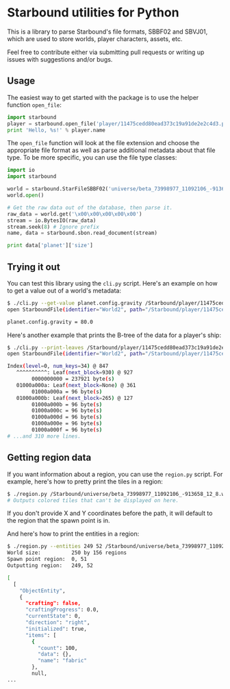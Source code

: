Starbound utilities for Python
==============================

This is a library to parse Starbound's file formats, SBBF02 and SBVJ01,
which are used to store worlds, player characters, assets, etc.

Feel free to contribute either via submitting pull requests or writing
up issues with suggestions and/or bugs.

Usage
-----

The easiest way to get started with the package is to use the helper
function `open_file`:

```python
import starbound
player = starbound.open_file('player/11475cedd80ead373c19a91de2e2c4d3.player')
print 'Hello, %s!' % player.name
```

The `open_file` function will look at the file extension and choose the
appropriate file format as well as parse additional metadata about that
file type. To be more specific, you can use the file type classes:

```python
import io
import starbound

world = starbound.StarFileSBBF02('universe/beta_73998977_11092106_-913658_12_10.world')
world.open()

# Get the raw data out of the database, then parse it.
raw_data = world.get('\x00\x00\x00\x00\x00')
stream = io.BytesIO(raw_data)
stream.seek(8) # Ignore prefix
name, data = starbound.sbon.read_document(stream)

print data['planet']['size']
```


Trying it out
-------------

You can test this library using the `cli.py` script. Here's an example
on how to get a value out of a world's metadata:

```bash
$ ./cli.py --get-value planet.config.gravity /Starbound/player/11475cedd80ead373c19a91de2e2c4d3.shipworld
open StarboundFile(identifier="World2", path="/Starbound/player/11475cedd80ead373c19a91de2e2c4d3.shipworld")

planet.config.gravity = 80.0
```

Here's another example that prints the B-tree of the data for a
player's ship:

```bash
$ ./cli.py --print-leaves /Starbound/player/11475cedd80ead373c19a91de2e2c4d3.shipworld
open StarboundFile(identifier="World2", path="/Starbound/player/11475cedd80ead373c19a91de2e2c4d3.shipworld")

Index(level=0, num_keys=34) @ 847
   ^^^^^^^^^^: Leaf(next_block=930) @ 927
        0000000000 = 237921 byte(s)
   01000a000a: Leaf(next_block=None) @ 361
        01000a000a = 96 byte(s)
   01000a000b: Leaf(next_block=265) @ 127
        01000a000b = 96 byte(s)
        01000a000c = 96 byte(s)
        01000a000d = 96 byte(s)
        01000a000e = 96 byte(s)
        01000a000f = 96 byte(s)
# ...and 310 more lines.
```


Getting region data
-------------------

If you want information about a region, you can use the `region.py`
script. For example, here's how to pretty print the tiles in a region:

```bash
$ ./region.py /Starbound/universe/beta_73998977_11092106_-913658_12_8.world
# Outputs colored tiles that can't be displayed on here.
```

If you don't provide X and Y coordinates before the path, it will
default to the region that the spawn point is in.

And here's how to print the entities in a region:

```bash
$ ./region.py --entities 249 52 /Starbound/universe/beta_73998977_11092106_-913658_12_8.world
World size:          250 by 156 regions
Spawn point region:  0, 51
Outputting region:   249, 52

[
  [
    "ObjectEntity",
    {
      "crafting": false,
      "craftingProgress": 0.0,
      "currentState": 0,
      "direction": "right",
      "initialized": true,
      "items": [
        {
          "count": 100,
          "data": {},
          "name": "fabric"
        },
        null,
...
```
